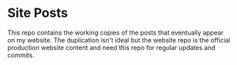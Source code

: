 # Site Posts

This repo contains the working copies of the posts that eventually appear on my website. The duplication isn't ideal but the website repo is the official production website content and need this repo for regular updates and commits.
